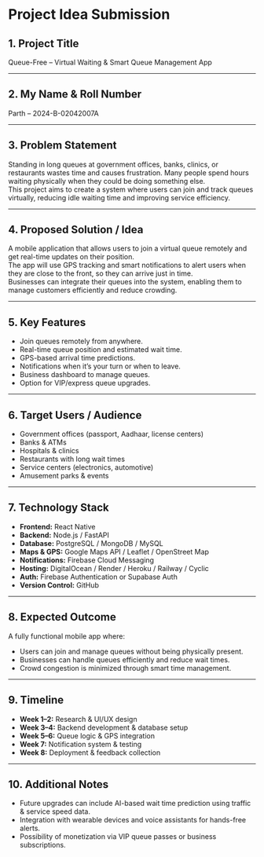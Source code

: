 # Project Idea Submission

## **1. Project Title**
Queue-Free – Virtual Waiting & Smart Queue Management App

---

## **2. My Name & Roll Number**
Parth  – 2024-B-02042007A

---

## **3. Problem Statement**
Standing in long queues at government offices, banks, clinics, or restaurants wastes time and causes frustration. Many people spend hours waiting physically when they could be doing something else.  
This project aims to create a system where users can join and track queues virtually, reducing idle waiting time and improving service efficiency.

---

## **4. Proposed Solution / Idea**
A mobile application that allows users to join a virtual queue remotely and get real-time updates on their position.  
The app will use GPS tracking and smart notifications to alert users when they are close to the front, so they can arrive just in time.  
Businesses can integrate their queues into the system, enabling them to manage customers efficiently and reduce crowding.

---

## **5. Key Features**
- Join queues remotely from anywhere.
- Real-time queue position and estimated wait time.
- GPS-based arrival time predictions.
- Notifications when it’s your turn or when to leave.
- Business dashboard to manage queues.
- Option for VIP/express queue upgrades.

---

## **6. Target Users / Audience**
- Government offices (passport, Aadhaar, license centers)
- Banks & ATMs
- Hospitals & clinics
- Restaurants with long wait times
- Service centers (electronics, automotive)
- Amusement parks & events

---

## **7. Technology Stack**
- **Frontend:**  React Native
- **Backend:** Node.js / FastAPI
- **Database:** PostgreSQL / MongoDB / MySQL
- **Maps & GPS:** Google Maps API / Leaflet / OpenStreet Map
- **Notifications:** Firebase Cloud Messaging 
- **Hosting:** DigitalOcean / Render / Heroku / Railway / Cyclic
- **Auth:** Firebase Authentication or Supabase Auth 
- **Version Control:** GitHub 

---

## **8. Expected Outcome**
A fully functional mobile app where:
- Users can join and manage queues without being physically present.
- Businesses can handle queues efficiently and reduce wait times.
- Crowd congestion is minimized through smart time management.

---

## **9. Timeline**
- **Week 1–2:** Research & UI/UX design
- **Week 3–4:** Backend development & database setup
- **Week 5–6:** Queue logic & GPS integration
- **Week 7:** Notification system & testing
- **Week 8:** Deployment & feedback collection

---

## **10. Additional Notes**
- Future upgrades can include AI-based wait time prediction using traffic & service speed data.
- Integration with wearable devices and voice assistants for hands-free alerts.
- Possibility of monetization via VIP queue passes or business subscriptions.

